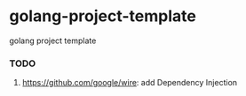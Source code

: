 # golang-project-template
golang project template

### TODO
1. https://github.com/google/wire: add Dependency Injection

